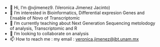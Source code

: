 - 👋 Hi, I’m @vjimenez9. (Veronica Jimenez Jacinto)
- 👀 I’m interested in Bioinformatics,  Differential expresion Genes and Ensable of Novo of Transcriptomic
- 🌱 I’m currently teaching about Next Generation Sequencing metolodogy of analysis,  Transcriptomic and R
- 💞️ I’m looking to collaborate on analysis
- 📫 How to reach me :  my email : veronica.jimenez@ibt.unam.mx

<!---
vjimenez9/vjimenez9 is a ✨ special ✨ repository because its `README.md` (this file) appears on your GitHub profile.
You can click the Preview link to take a look at your changes.
--->
